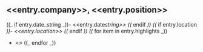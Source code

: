 ## <<entry.company>>, <<entry.position>>

((_ if entry.date_string _))- <<entry.date*string>>
((* endif _))
((_ if entry.location _))- <<entry.location>>
((_ endif _))
((_ for item in entry.highlights \_))

- <<item>>
  ((_ endfor _))
